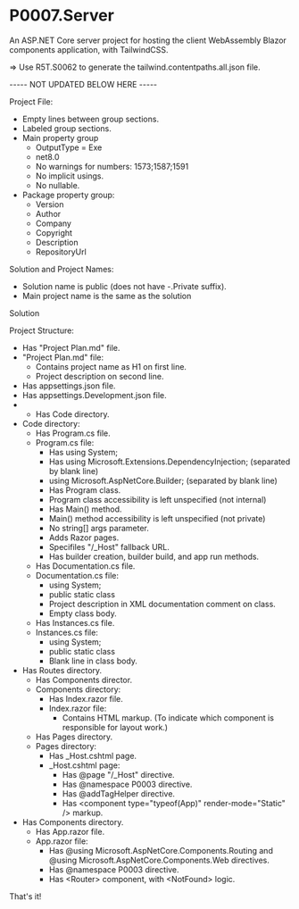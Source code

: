 # P0007.Server
An ASP.NET Core server project for hosting the client WebAssembly Blazor components application, with TailwindCSS.

=> Use R5T.S0062 to generate the tailwind.contentpaths.all.json file.


----- NOT UPDATED BELOW HERE -----

Project File:

* Empty lines between group sections.
* Labeled group sections.
* Main property group
	* OutputType = Exe
	* net8.0
	* No warnings for numbers: 1573;1587;1591
	* No implicit usings.
	* No nullable.
* Package property group:
	* Version
	* Author
	* Company
	* Copyright
	* Description
	* RepositoryUrl


Solution and Project Names:

* Solution name is public (does not have -.Private suffix).
* Main project name is the same as the solution


Solution


Project Structure:

* Has "Project Plan.md" file.
* "Project Plan.md" file:
	* Contains project name as H1 on first line.
	* Project description on second line.
* Has appsettings.json file.
* Has appsettings.Development.json file.
* * Has Code directory.
* Code directory:
	* Has Program.cs file.
	* Program.cs file:
		* Has using System;
		* Has using Microsoft.Extensions.DependencyInjection; (separated by blank line)
		* using Microsoft.AspNetCore.Builder; (separated by blank line)
		* Has Program class.
		* Program class accessibility is left unspecified (not internal)
		* Has Main() method.
		* Main() method accessibility is left unspecified (not private)
		* No string[] args parameter.
		* Adds Razor pages.
		* Specifiles "/_Host" fallback URL.
		* Has builder creation, builder build, and app run methods.
	* Has Documentation.cs file.
	* Documentation.cs file:
		* using System;
		* public static class
		* Project description in XML documentation comment on class.
		* Empty class body.
	* Has Instances.cs file.
	* Instances.cs file:
		* using System;
		* public static class
		* Blank line in class body.
* Has Routes directory.
	* Has Components director.
	* Components directory:
		* Has Index.razor file.
		* Index.razor file:
			* Contains HTML markup. (To indicate which component is responsible for layout work.)
	* Has Pages directory.
	* Pages directory:
		* Has _Host.cshtml page.
		* _Host.cshtml page:
			* Has @page "/_Host" directive.
			* Has @namespace P0003 directive.
			* Has @addTagHelper directive.
			* Has \<component type="typeof(App)" render-mode="Static" /> markup.
* Has Components directory.
	* Has App.razor file.
	* App.razor file:
		* Has @using Microsoft.AspNetCore.Components.Routing and @using Microsoft.AspNetCore.Components.Web directives.
		* Has @namespace P0003 directive.
		* Has \<Router> component, with \<NotFound> logic.

That's it!